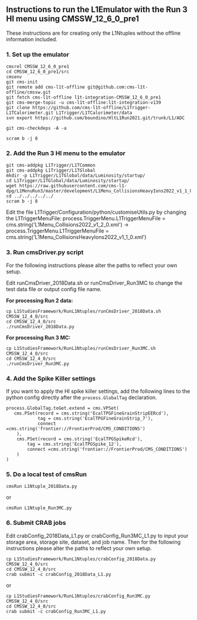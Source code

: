 ## Instructions to run the L1Emulator with the Run 3 HI menu using CMSSW_12_6_0_pre1

These instructions are for creating only the L1Ntuples without the offline information included.

### 1. Set up the emulator

```
cmsrel CMSSW_12_6_0_pre1
cd CMSSW_12_6_0_pre1/src
cmsenv
git cms-init
git remote add cms-l1t-offline git@github.com:cms-l1t-offline/cmssw.git
git fetch cms-l1t-offline l1t-integration-CMSSW_12_6_0_pre1
git cms-merge-topic -u cms-l1t-offline:l1t-integration-v139
git clone https://github.com/cms-l1t-offline/L1Trigger-L1TCalorimeter.git L1Trigger/L1TCalorimeter/data
svn export https://github.com/boundino/HltL1Run2021.git/trunk/L1/ADC

git cms-checkdeps -A -a

scram b -j 8
```

### 2. Add the Run 3 HI menu to the emulator

```
git cms-addpkg L1Trigger/L1TCommon
git cms-addpkg L1Trigger/L1TGlobal
mkdir -p L1Trigger/L1TGlobal/data/Luminosity/startup/
cd L1Trigger/L1TGlobal/data/Luminosity/startup/
wget https://raw.githubusercontent.com/cms-l1-dpg/L1MenuRun3/master/development/L1Menu_CollisionsHeavyIons2022_v1_1_0/L1Menu_CollisionsHeavyIons2022_v1_1_0.xml
cd ../../../../../
scram b -j 8
```

Edit the file L1Trigger/Configuration/python/customiseUtils.py by changing the L1TriggerMenuFile: process.TriggerMenu.L1TriggerMenuFile = cms.string('L1Menu_Collisions2022_v1_2_0.xml') → process.TriggerMenu.L1TriggerMenuFile = cms.string('L1Menu_CollisionsHeavyIons2022_v1_1_0.xml')

### 3. Run cmsDriver.py script

For the following instructions please alter the paths to reflect your own setup.

Edit runCmsDriver_2018Data.sh or runCmsDriver_Run3MC to change the test data file or output config file name.

**For processing Run 2 data:**

```
cp L1StudiesFramework/RunL1Ntuples/runCmsDriver_2018Data.sh CMSSW_12_4_0/src
cd CMSSW_12_4_0/src
./runCmsDriver_2018Data.py
```

**For processing Run 3 MC:**

```
cp L1StudiesFramework/RunL1Ntuples/runCmsDriver_Run3MC.sh CMSSW_12_4_0/src
cd CMSSW_12_4_0/src
./runCmsDriver_Run3MC.py
```

### 4. Add the Spike Killer settings

If you want to apply the HI spike killer settings, add the following lines to the python config directly after the `process.GlobalTag` declaration.

```
process.GlobalTag.toGet.extend = cms.VPSet(
   cms.PSet(record = cms.string('EcalTPGFineGrainStripEERcd'),
            tag = cms.string('EcalTPGFineGrainStrip_7'),
            connect =cms.string('frontier://FrontierProd/CMS_CONDITIONS')
    ),
    cms.PSet(record = cms.string('EcalTPGSpikeRcd'),
        tag = cms.string('EcalTPGSpike_12'),
        connect =cms.string('frontier://FrontierProd/CMS_CONDITIONS')
    )
)
```

### 5. Do a local test of cmsRun

```
cmsRun L1Ntuple_2018Data.py
```

or

```
cmsRun L1Ntuple_Run3MC.py
```

### 6. Submit CRAB jobs

Edit crabConfig_2018Data_L1.py or crabConfig_Run3MC_L1.py to input your storage area, storage site, dataset, and job name. Then for the following instructions please alter the paths to reflect your own setup.

```
cp L1StudiesFramework/RunL1Ntuples/crabConfig_2018Data.py CMSSW_12_4_0/src
cd CMSSW_12_4_0/src
crab submit -c crabConfig_2018Data_L1.py
```

or

```
cp L1StudiesFramework/RunL1Ntuples/crabConfig_Run3MC.py CMSSW_12_4_0/src
cd CMSSW_12_4_0/src
crab submit -c crabConfig_Run3MC_L1.py
```
